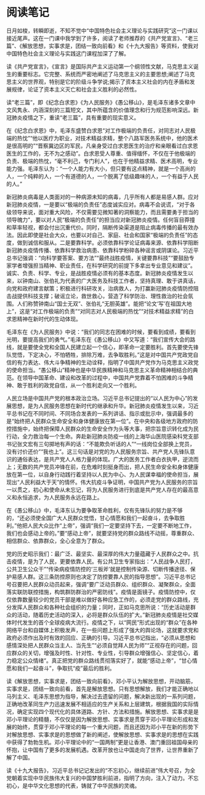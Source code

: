 # 阅读笔记

日月如梭，转瞬即逝，不知不觉中“中国特色社会主义理论与实践研究”这一门课以接近尾声。这在一门课中我学到了许多，阅读了老师推荐的《共产党宣言》、“老三篇”、《解放思想，实事求是，团结一致向前看》和《十九大报告》等资料，使我对中国特色社会主义理论与实践这门课程加深了了解。

读《共产党宣言》，《宣言》是国际共产主义运动第一个纲领性文献，马克思主义诞生的重要标志。它完整、系统而严密地阐述了马克思主义的主要思想;阐述了马克思主义的世界观，特别是它的阶级斗争学说;揭示了资本主义社会的内在矛盾和发展规律，论证了资本主义灭亡和社会主义胜利的必然性。

读“老三篇”，即《纪念白求恩》《为人民服务》《愚公移山》，是毛泽东诸多文章中文风隽永、内涵深刻的三篇短文，其中所蕴含的价值理念和行为规范影响深远。新冠肺炎疫情之下，重读“老三篇”，具有重要的现实意义。

在《纪念白求恩》中，毛泽东盛赞白求恩“对工作极端的负责任，对同志对人民极端的热忱”“他以医疗为职业，对技术精益求精，整个八路军医务系统中，他的医术是很高明的”“晋察冀边区的军民，凡亲身受过白求恩医生的治疗和亲眼看过白求恩医生的工作的，无不为之感动”。白求恩受人尊重、值得缅怀，不仅在于他极端的负责、极端的热忱，“毫不利己，专门利人”，也在于他精益求精、医术高明，专业能力强。毛泽东认为：“一个人能力有大小，但只要有这点精神，就是一个高尚的人，一个纯粹的人，一个有道德的人，一个脱离了低级趣味的人，一个有益于人民的人。”

新冠肺炎病毒是人类面对的一种病源未知的病毒，几乎所有人都是易感人群。应对新冠肺炎疫情，一是要以“极端的负责任”态度诚实应对。病毒不会说谎，“对于各级领导来说，面对重大风险，不仅需要见微知著的洞察能力，而且需要勇于担当的领导魄力”，要以对人民“极端的负责任”的担当应对新冠肺炎疫情。任何盲目莽撞和草率轻视，都会付出沉重代价。同时，隔断传染渠道是阻止病毒传播的最有效办法。因此即使是社会大众，也要以对自己、家庭、社会和国家“极端的负责任”的态度，做到诚信和服从。二是要靠科学。必须依靠科学论证病毒来源、依靠科学阻断新冠肺炎疫情传播、依靠科学救治病患、依靠科学粉碎各种谣言或阴谋论。习近平总书记强调：“向科学要答案、要方法”“最终战胜疫情，关键要靠科技”“要鼓励专家学者增强担当精神、职业责任，在科学研究的前提下多拿出专业意见和建议”。诚实、负责、科学、专业，是战胜疫情必须有的基本态度。新冠肺炎疫情发生以来，以钟南山、张伯礼为代表的广大医务及科技工作者，坚持真理、敢于讲真话，向党和政府建言献策；积极进行科研攻关，治病救人，为打赢新冠肺炎疫情防控阻击战提供科技支撑；破谣立论，救世救心，营造了科学防治、理性救治的社会氛围。人们称赞钟南山“国士无双”、张伯礼“无胆英雄”。能把“论文‘写’在祖国大地上”，这是“对工作极端的负责”“对同志对人民极端的热忱”“对技术精益求精”的白求恩精神在新时代的生动体现。

毛泽东在《为人民服务》中说：“我们的同志在困难的时候，要看到成绩，要看到光明，要提高我们的勇气。”毛泽东在《愚公移山》中又写道：“我们宣传大会的路线，就是要使全党和全国人民建立起一个信心，即革命一定要胜利。首先要使先锋队觉悟，下定决心，不怕牺牲，排除万难，去争取胜利。”这是对中国共产党政党自信的有力表达、伟大斗争精神的生动诠释，指明了中国共产党作为马克思主义政党的使命担当。“愚公移山”精神也是中华民族精神和马克思主义革命精神相结合的典范。在领导中国革命、建设和改革的过程中，中国共产党靠着不怕困难的斗争精神、敢于胜利的政党自信，从一个胜利走向又一个胜利。

人民立场是中国共产党的根本政治立场。习近平总书记提出的“以人民为中心”的发展思想，是为人民服务思想在新时代的继承和升华。新冠肺炎疫情发生以来，习近平总书记在不同时间、不同场合发表的一系列讲话、指示或批示中，强调最多的是“始终把人民群众生命安全和身体健康放在第一位”。在中央和各级地方政府的防控措施中，始终把保障人民群众的生命安全作为头等大事，把宗旨意识转化成为民行动，全力救治每一个生命。奔赴新冠肺炎防疫一线的上海华山医院感染科党支部书记张文宏有三句掷地有声的话：“不能欺负听话的人”“一线岗位全部换上党员，没有讨价还价”“我也上”。这三句话是对党的为人民服务宗旨、共产党人先锋队意识的通俗表达，是共产党人人格力量的体现。广大的医务工作者白衣执甲，逆流而上；无数的共产党员冲锋在前，在危难时刻挺身而出，把人民生命安全和身体健康放在第一位，以自身行动践行着坚持以人民为中心、为人民谋幸福的使命担当，展现出“人民利益大于天”的情怀。伟大抗疫斗争证明，中国共产党为人民服务的宗旨一以贯之，初心和使命从未忘记，将为人民服务进行到底是共产党人存在的最高意义和永恒追求，为人民服务永远在路上。

在《愚公移山》中，毛泽东认为要争取革命胜利，仅有先锋队的努力是不够的，“还必须使全国广大人民群众觉悟，甘心情愿和我们一起奋斗，去争取胜利。”他把人民大众比作“上帝”，强调“我们一定要坚持下去，一定要不断地工作，我们也会感动上帝的。”要“感动上帝”，就要坚持党的群众路线不动摇，尊重群众、相信群众、依靠群众，全心全意为了群众。

党的历史昭示我们：最广泛、最坚实、最深厚的伟大力量蕴藏于人民群众之中。抗击疫情，是为了人民，更要依靠人民。有公共卫生专家指出：“人民战争人民打，公共卫生公众干”“传染病疫情防控的‘三板斧’就是控制传染源、切断传播途径、保护易感人群。这三条防控原则也决定了防控要靠人民的指导思想”。习近平总书记号召要把人民群众动员起来，强调“要广泛动员群众、组织群众、凝聚群众，全面落实联防联控措施，构筑群防群治的严密防线”。疫情是面镜子。疫情防控中，仅仅依靠数量较少的党员干部是难以做好各种应急工作的，必须走党的群众路线，充分发挥人民群众和各种社会组织的力量；同时，正如马克思所说：“历史活动是群众的活动，随着历史活动的深入，必将是群众队伍的扩大。”新冠肺炎疫情是社交媒体时代发生的首个全球疫病大流行。疫情之下，以“网民”形式出现的“群众”在各种网络平台和自媒体上积极发声，在一些问题上形成了强大的舆论场，这就要求党和政府必须作出及时有效的回应、正确的引导。习近平总书记指出，“必须从思想和感情深处把人民群众当主人、当先生”“必须自觉拜人民为师”“正视存在的问题，回应群众的关切，增强及时性、针对性、专业性，引导群众增强信心、坚定信心，着力稳定公众情绪”。真正把党的群众路线贯彻落实好了，就能“感动上帝”，“甘心情愿和我们一起奋斗”，争取抗“疫”最后的胜利。

读《解放思想，实事求是，团结一致向前看》，邓小平认为解放思想，开动脑筋，实事求是，团结一致向前看，首先是解放思想。只有思想解放，我们才能正确地以马列主义、毛泽东思想为指导，解决过去遗留的问题，解决新出现的一系列问题，正确地改革同生产力迅速发展不相适应的生产关系和上层建筑，根据我国的实际情况，确定实现四个现代化的具体道路、方针、方法和措施。解放思想、实事求是是邓小平理论的精髓，不仅仅是因为解放思想、实事求是贯穿于邓小平理论形成和发展的始终，贯穿于邓小平理论的每一个重大问题，而且还因为邓小平在新的形势下对解放思想、实事求是的思想做了新的阐述，使解放思想、实事求是的思想在实践中获得了勃勃生机。邓小平理论中的“一国两制”更是让香港、澳门重回祖国母亲的怀抱，让中国有了更多的发展机遇。改革开放也让中国走向了世界，让世界重新了解了中国。

读《十九大报告》，习近平总书记记发出的“不忘初心，继续前进”伟大号召，为全党朝着实现中华民族伟大复兴的中国梦胜利前进，指明了方向，注入了动力。不忘初心，是中华文化思想的代表，铸就了中华民族的灵魂。
